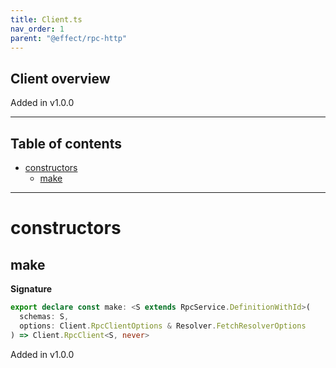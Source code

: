 ```yaml
---
title: Client.ts
nav_order: 1
parent: "@effect/rpc-http"
---
```


## Client overview

Added in v1.0.0

---

<h2 class="text-delta">Table of contents</h2>

- [constructors](#constructors)
  - [make](#make)

---

# constructors

## make

**Signature**

```ts
export declare const make: <S extends RpcService.DefinitionWithId>(
  schemas: S,
  options: Client.RpcClientOptions & Resolver.FetchResolverOptions
) => Client.RpcClient<S, never>
```

Added in v1.0.0
